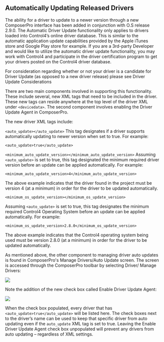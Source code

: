## Automatically Updating Released Drivers

The ability for a driver to update to a newer version through a new ComposerPro interface has been added in conjunction with O.S release 2.9.0. The Automatic Driver Update functionality only applies to drivers loaded into Control4’s online driver database. This is similar to the automatic application update capabilities provided by the Apple iTunes store and Google Play store for example. If you are a 3rd-party Developer and would like to utilize the automatic driver update functionality, you may work with Control4 and participate in the driver certification program to get your drivers posted on the Control4 driver database.

For consideration regarding whether or not your driver is a candidate for Driver Update (as opposed to a new driver release) please see Driver Update Considerations

There are two main components involved in supporting this functionality. These include several, new XML tags that need to be included in the driver. These new tags can reside anywhere at the top level of the driver XML under `<devicedata>`. The second component involves enabling the Driver Update Agent in ComposerPro.

The new driver XML tags include: 

`<auto_update></auto_update>`
This tag designates if a driver supports automatically updating to newer version when set to true. For example:

`<auto_update>true</auto_update>`


`<minimum_auto_update_version></minimum_auto_update_version>`
Assuming `<auto_update>` is set to true, this tag designated the minimum required driver version before an update can be applied automatically.  For example: 

`<minimum_auto_update_version>4</minimum_auto_update_version>`

The above example indicates that the driver found in the project must be version 4 (at a minimum) in order for the driver to be updated automatically.

`<minimum_os_update_version></minimum_os_update_version>`

Assuming `<auto_update>` is set to true, this tag designates the minimum required Control4 Operating System before an update can be applied automatically.  For example: 

`<minimum_os_update_version>2.8.0</minimum_os_update_version>`

The above example indicates that the Control4 operating system being used must be version 2.8.0 (at a minimum) in order for the driver to be updated automatically.

As mentioned above, the other component to managing driver auto updates is found in ComposerPro's Manage Drivers/Auto Update screen. The screen is accessed through the ComposerPro toolbar by selecting Driver/ Manage Drivers:

<img src="images/14_1-01.png"/>

Note the addition of the new check box called Enable Driver Update Agent:

<img src="images/14_1-02.png"/>

When the check box populated, every driver that has `<auto_update>true</auto_update>` will be listed here. The check boxes next to the driver’s name can be used to keep that specific driver from auto updating even if the `auto_update` XML tag is set to true. Leaving the Enable Driver Update Agent check box unpopulated will prevent any drivers from auto updating – regardless of XML settings.

